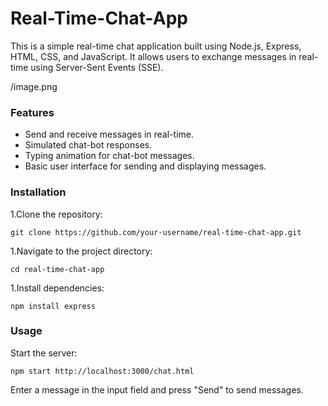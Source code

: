 # Real-Time-Chat-App

This is a simple real-time chat application built using Node.js, Express, HTML, CSS, and JavaScript. It allows users to exchange messages in real-time using Server-Sent Events (SSE).

/image.png

### Features
- Send and receive messages in real-time.
- Simulated chat-bot responses.
- Typing animation for chat-bot messages.
- Basic user interface for sending and displaying messages.

### Installation
1.Clone the repository:

``` git clone https://github.com/your-username/real-time-chat-app.git ```

1.Navigate to the project directory:

```cd real-time-chat-app ```

1.Install dependencies:

```npm install express```

### Usage
Start the server:

```npm start http://localhost:3000/chat.html```

Enter a message in the input field and press "Send" to send messages.
